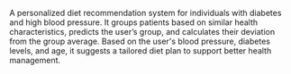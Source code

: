 A personalized diet recommendation system for individuals with diabetes and high blood pressure. It groups patients based on similar health characteristics, predicts the user’s group, and calculates their deviation from the group average. Based on the user's blood pressure, diabetes levels, and age, it suggests a tailored diet plan to support better health management.
